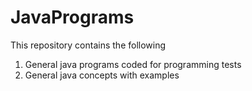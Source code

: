 # JavaPrograms
This repository contains the following 
1) General java programs coded for programming tests
2) General java concepts with examples
